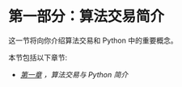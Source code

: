 # 第一部分：算法交易简介

这一节将向你介绍算法交易和 Python 中的重要概念。

本节包括以下章节:

*   [*第一章*](01.html#_idTextAnchor014) *，算法交易与 Python 简介*